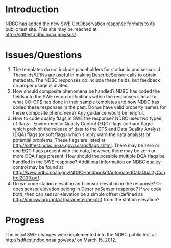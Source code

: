 # Introduction #

NDBC has added the new SWE [GetObservation](GetObservation.md) response formats to its public test site.  This site may be reached at http://sdftest.ndbc.noaa.gov/sos/.

# Issues/Questions #

  1. The templates do not include placeholders for station id and sensor id.  These ids/URNs are useful in making [DescribeSensor](DescribeSensor.md) calls to obtain metadata.  The NDBC responses do include these fields, but feedback on proper usage is invited.
  1. How should composite phenomena be handled?  NDBC has coded the fields into the SWE record definitions within the responses similar to what CO-OPS has done in their sample templates and how NDBC has coded these responses in the past.  Do we have valid property names for these composite phenomena?  Any guidance would be helpful.
  1. How to code quality flags in SWE the response?  NDBC uses two types of flags - Environmental Quality Control (EQC) flags (or hard flags) which prohibit the release of data to the GTS and Data Quality Analyst (DQA) flags (or soft flags) which simply warn the data analysts of potential problems.  These flags are listed at http://sdftest.ndbc.noaa.gov/sos/qcflags.shtml.  There may be zero or one EQC flags present with the data, however, there may be zero or more DQA flags present.  How should the possible multiple DQA flags be handled in the SWE response?  Additional information on NDBC quality control may be found at http://www.ndbc.noaa.gov/NDBCHandbookofAutomatedDataQualityControl2009.pdf.
  1. Do we code station elevation and sensor elevation in the response?  Or does sensor elevation belong in [DescribeSensor](DescribeSensor.md) response?  If we code both, then can sensor elevation be a simple offset (defined as http://mmisw.org/ont/cf/parameter/height) from the station elevation?

# Progress #

The initial SWE changes were implemented into the NDBC public test at http://sdftest.ndbc.noaa.gov/sos/ on March 15, 2012.
